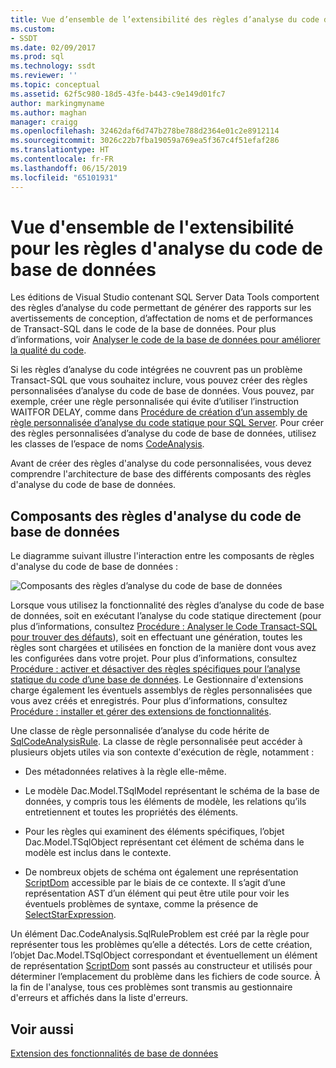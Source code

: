```yaml
---
title: Vue d’ensemble de l’extensibilité des règles d’analyse du code de base de données | Microsoft Docs
ms.custom:
- SSDT
ms.date: 02/09/2017
ms.prod: sql
ms.technology: ssdt
ms.reviewer: ''
ms.topic: conceptual
ms.assetid: 62f5c980-18d5-43fe-b443-c9e149d01fc7
author: markingmyname
ms.author: maghan
manager: craigg
ms.openlocfilehash: 32462daf6d747b278be788d2364e01c2e8912114
ms.sourcegitcommit: 3026c22b7fba19059a769ea5f367c4f51efaf286
ms.translationtype: HT
ms.contentlocale: fr-FR
ms.lasthandoff: 06/15/2019
ms.locfileid: "65101931"
---
```

# <a name="overview-of-extensibility-for-database-code-analysis-rules"></a>Vue d'ensemble de l'extensibilité pour les règles d'analyse du code de base de données
Les éditions de Visual Studio contenant SQL Server Data Tools comportent des règles d’analyse du code permettant de générer des rapports sur les avertissements de conception, d’affectation de noms et de performances de Transact\-SQL dans le code de la base de données. Pour plus d’informations, voir [Analyser le code de la base de données pour améliorer la qualité du code](https://msdn.microsoft.com/library/dd172133(v=vs.100).aspx).  
  
Si les règles d’analyse du code intégrées ne couvrent pas un problème Transact\-SQL que vous souhaitez inclure, vous pouvez créer des règles personnalisées d’analyse du code de base de données. Vous pouvez, par exemple, créer une règle personnalisée qui évite d’utiliser l’instruction WAITFOR DELAY, comme dans [Procédure de création d’un assembly de règle personnalisée d’analyse du code statique pour SQL Server](../ssdt/walkthrough-author-custom-static-code-analysis-rule-assembly.md). Pour créer des règles personnalisées d’analyse du code de base de données, utilisez les classes de l’espace de noms [CodeAnalysis](https://msdn.microsoft.com/library/microsoft.sqlserver.dac.codeanalysis.aspx).  
  
Avant de créer des règles d'analyse du code personnalisées, vous devez comprendre l'architecture de base des différents composants des règles d'analyse du code de base de données.  
  
## <a name="database-code-analysis-rules-components"></a>Composants des règles d'analyse du code de base de données  
Le diagramme suivant illustre l'interaction entre les composants de règles d'analyse du code de base de données :  
  
![Composants des règles d’analyse du code de base de données](../ssdt/media/ssdt-database-code-analysis-rules-components.jpg "Composants des règles d’analyse du code de base de données")  
  
Lorsque vous utilisez la fonctionnalité des règles d’analyse du code de base de données, soit en exécutant l’analyse du code statique directement (pour plus d’informations, consultez [Procédure : Analyser le Code Transact-SQL pour trouver des défauts](https://msdn.microsoft.com/library/dd172119(v=vs.100).aspx)), soit en effectuant une génération, toutes les règles sont chargées et utilisées en fonction de la manière dont vous avez les configurées dans votre projet. Pour plus d’informations, consultez [Procédure : activer et désactiver des règles spécifiques pour l’analyse statique du code d’une base de données](https://msdn.microsoft.com/library/dd172131(v=vs.100).aspx). Le Gestionnaire d'extensions charge également les éventuels assemblys de règles personnalisées que vous avez créés et enregistrés. Pour plus d’informations, consultez [Procédure : installer et gérer des extensions de fonctionnalités](../ssdt/how-to-install-and-manage-feature-extensions.md).  
  
Une classe de règle personnalisée d’analyse du code hérite de [SqlCodeAnalysisRule](https://msdn.microsoft.com/library/microsoft.sqlserver.dac.codeanalysis.sqlcodeanalysisrule.aspx). La classe de règle personnalisée peut accéder à plusieurs objets utiles via son contexte d'exécution de règle, notamment :  
  
-   Des métadonnées relatives à la règle elle-même.  
  
-   Le modèle Dac.Model.TSqlModel représentant le schéma de la base de données, y compris tous les éléments de modèle, les relations qu’ils entretiennent et toutes les propriétés des éléments.  
  
-   Pour les règles qui examinent des éléments spécifiques, l’objet Dac.Model.TSqlObject représentant cet élément de schéma dans le modèle est inclus dans le contexte.  
  
-   De nombreux objets de schéma ont également une représentation [ScriptDom](https://msdn.microsoft.com/library/microsoft.sqlserver.transactsql.scriptdom.aspx) accessible par le biais de ce contexte. Il s’agit d’une représentation AST d’un élément qui peut être utile pour voir les éventuels problèmes de syntaxe, comme la présence de [SelectStarExpression](https://msdn.microsoft.com/library/microsoft.sqlserver.transactsql.scriptdom.selectstarexpression.aspx).  
  
Un élément Dac.CodeAnalysis.SqlRuleProblem est créé par la règle pour représenter tous les problèmes qu’elle a détectés. Lors de cette création, l’objet Dac.Model.TSqlObject correspondant et éventuellement un élément de représentation [ScriptDom](https://msdn.microsoft.com/library/microsoft.sqlserver.transactsql.scriptdom.aspx) sont passés au constructeur et utilisés pour déterminer l’emplacement du problème dans les fichiers de code source. À la fin de l'analyse, tous ces problèmes sont transmis au gestionnaire d'erreurs et affichés dans la liste d'erreurs.  
  
## <a name="see-also"></a>Voir aussi  
[Extension des fonctionnalités de base de données](../ssdt/extending-the-database-features.md)  
  
